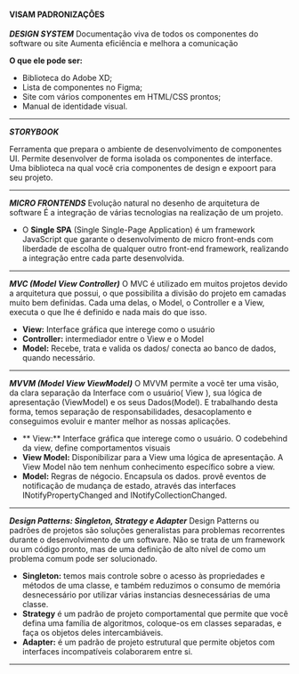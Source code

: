 #### VISAM PADRONIZAÇÔES 

***DESIGN SYSTEM***
Documentação viva de todos os componentes do software ou site
Aumenta eficiência e melhora a comunicação

**O que ele pode ser:**
- Biblioteca do Adobe XD;
- Lista de componentes no Figma;
- Site com vários componentes em HTML/CSS prontos;
- Manual de identidade visual.

---
***STORYBOOK***

Ferramenta que prepara o ambiente de desenvolvimento de componentes UI.
Permite desenvolver de forma isolada os componentes de interface.
Uma biblioteca na qual você cria componentes de design e expoort para seu projeto.

---
***MICRO FRONTENDS***
Evolução natural no desenho de arquitetura de software
É a integração de várias tecnologias na realização de um projeto.

- O **Single SPA** (Single Single-Page Application) é um framework JavaScript que garante o desenvolvimento de micro front-ends com liberdade de escolha de qualquer outro front-end framework, realizando a integração entre cada parte desenvolvida.

---
***MVC (Model View Controller)***
O MVC é utilizado em muitos projetos devido a arquitetura que possui, o que possibilita a divisão do projeto em camadas muito bem definidas. Cada uma delas, o Model, o Controller e a View, executa o que lhe é definido e nada mais do que isso.

- **View:** Interface gráfica que interege como o usuário
- **Controller:** intermediador entre o View e o Model
- **Model:** Recebe, trata e valida os dados/ conecta ao banco de dados, quando necessário.

---
***MVVM (Model View ViewModel)***
O MVVM permite a você ter uma visão, da clara separação da Interface com o usuário( View ), sua lógica de apresentação (ViewModel) e os seus Dados(Model). E trabalhando desta forma, temos separação de responsabilidades, desacoplamento e conseguimos evoluir e manter melhor as nossas aplicações.

- ** View:** Interface gráfica que interege como o usuário. O codebehind da view, define comportamentos visuais
- **View Model:** Disponibilizar para a View uma lógica de apresentação. A View Model não tem nenhum conhecimento específico sobre a view.
- **Model:** Regras de négocio. Encapsula os dados. provê eventos de notificação de mudança de estado, através das interfaces INotifyPropertyChanged and INotifyCollectionChanged.

---
***Design Patterns: Singleton, Strategy e Adapter***
Design Patterns ou padrões de projetos são soluções generalistas para problemas recorrentes durante o desenvolvimento de um software. Não se trata de um framework ou um código pronto, mas de uma definição de alto nível de como um problema comum pode ser solucionado.

- **Singleton:** temos mais controle sobre o acesso às propriedades e métodos de uma classe, e também reduzimos o consumo de memória desnecessário por utilizar várias instancias desnecessárias de uma classe.
- **Strategy** é um padrão de projeto comportamental que permite que você defina uma família de algoritmos, coloque-os em classes separadas, e faça os objetos deles intercambiáveis.
- **Adapter:** é um padrão de projeto estrutural que permite objetos com interfaces incompatíveis colaborarem entre si.
---